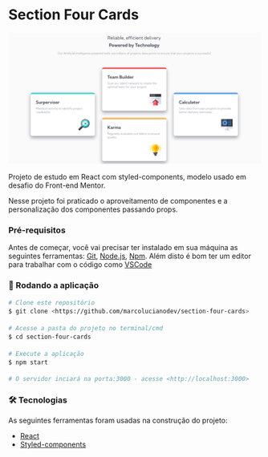 # Section Four Cards

[![Vídeo Demonstração](https://github.com/marcolucianodev/section-four-cards/blob/master/public/section-four-cards.png)](https://www.linkedin.com/posts/marcolucianodev_react-frontend-desenvolvedorfrontend-activity-6892252446849155073-x04w)

Projeto de estudo em React com styled-components, modelo usado em desafio do Front-end Mentor.

Nesse projeto foi praticado o aproveitamento de componentes e a personalização dos componentes passando props.


### Pré-requisitos

Antes de começar, você vai precisar ter instalado em sua máquina as seguintes ferramentas:
[Git](https://git-scm.com), [Node.js](https://nodejs.org/en/), [Npm](https://www.npmjs.com/). 
Além disto é bom ter um editor para trabalhar com o código como [VSCode](https://code.visualstudio.com/)

### 🎲 Rodando a aplicação

```bash
# Clone este repositório
$ git clone <https://github.com/marcolucianodev/section-four-cards>

# Acesse a pasta do projeto no terminal/cmd
$ cd section-four-cards

# Execute a aplicação
$ npm start

# O servidor inciará na porta:3000 - acesse <http://localhost:3000>
```

### 🛠 Tecnologias

As seguintes ferramentas foram usadas na construção do projeto:

- [React](https://pt-br.reactjs.org/)
- [Styled-components](https://styled-components.com/)
